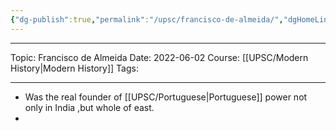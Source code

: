 ```yaml
---
{"dg-publish":true,"permalink":"/upsc/francisco-de-almeida/","dgHomeLink":true,"dgPassFrontmatter":false}
---
```


----

Topic: Francisco de Almeida
Date: 2022-06-02
Course: [[UPSC/Modern History|Modern History]]
Tags:

----
- Was the real founder of [[UPSC/Portuguese|Portuguese]] power not only in India ,but whole of east.
- 


